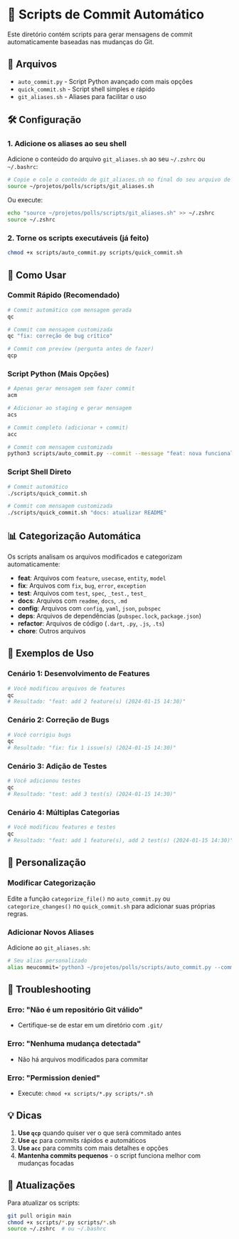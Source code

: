 # 🚀 Scripts de Commit Automático

Este diretório contém scripts para gerar mensagens de commit automaticamente baseadas nas mudanças do Git.

## 📁 Arquivos

- `auto_commit.py` - Script Python avançado com mais opções
- `quick_commit.sh` - Script shell simples e rápido
- `git_aliases.sh` - Aliases para facilitar o uso

## 🛠️ Configuração

### 1. Adicione os aliases ao seu shell

Adicione o conteúdo do arquivo `git_aliases.sh` ao seu `~/.zshrc` ou `~/.bashrc`:

```bash
# Copie e cole o conteúdo de git_aliases.sh no final do seu arquivo de configuração
source ~/projetos/polls/scripts/git_aliases.sh
```

Ou execute:

```bash
echo "source ~/projetos/polls/scripts/git_aliases.sh" >> ~/.zshrc
source ~/.zshrc
```

### 2. Torne os scripts executáveis (já feito)

```bash
chmod +x scripts/auto_commit.py scripts/quick_commit.sh
```

## 🎯 Como Usar

### Commit Rápido (Recomendado)

```bash
# Commit automático com mensagem gerada
qc

# Commit com mensagem customizada
qc "fix: correção de bug crítico"

# Commit com preview (pergunta antes de fazer)
qcp
```

### Script Python (Mais Opções)

```bash
# Apenas gerar mensagem sem fazer commit
acm

# Adicionar ao staging e gerar mensagem
acs

# Commit completo (adicionar + commit)
acc

# Commit com mensagem customizada
python3 scripts/auto_commit.py --commit --message "feat: nova funcionalidade"
```

### Script Shell Direto

```bash
# Commit automático
./scripts/quick_commit.sh

# Commit com mensagem customizada
./scripts/quick_commit.sh "docs: atualizar README"
```

## 📊 Categorização Automática

Os scripts analisam os arquivos modificados e categorizam automaticamente:

- **feat**: Arquivos com `feature`, `usecase`, `entity`, `model`
- **fix**: Arquivos com `fix`, `bug`, `error`, `exception`
- **test**: Arquivos com `test`, `spec`, `_test.`, `test_`
- **docs**: Arquivos com `readme`, `docs`, `.md`
- **config**: Arquivos com `config`, `yaml`, `json`, `pubspec`
- **deps**: Arquivos de dependências (`pubspec.lock`, `package.json`)
- **refactor**: Arquivos de código (`.dart`, `.py`, `.js`, `.ts`)
- **chore**: Outros arquivos

## 🎨 Exemplos de Uso

### Cenário 1: Desenvolvimento de Features

```bash
# Você modificou arquivos de features
qc
# Resultado: "feat: add 2 feature(s) (2024-01-15 14:30)"
```

### Cenário 2: Correção de Bugs

```bash
# Você corrigiu bugs
qc
# Resultado: "fix: fix 1 issue(s) (2024-01-15 14:30)"
```

### Cenário 3: Adição de Testes

```bash
# Você adicionou testes
qc
# Resultado: "test: add 3 test(s) (2024-01-15 14:30)"
```

### Cenário 4: Múltiplas Categorias

```bash
# Você modificou features e testes
qc
# Resultado: "feat: add 1 feature(s), add 2 test(s) (2024-01-15 14:30)"
```

## 🔧 Personalização

### Modificar Categorização

Edite a função `categorize_file()` no `auto_commit.py` ou `categorize_changes()` no `quick_commit.sh` para adicionar suas próprias regras.

### Adicionar Novos Aliases

Adicione ao `git_aliases.sh`:

```bash
# Seu alias personalizado
alias meucommit='python3 ~/projetos/polls/scripts/auto_commit.py --commit'
```

## 🚨 Troubleshooting

### Erro: "Não é um repositório Git válido"
- Certifique-se de estar em um diretório com `.git/`

### Erro: "Nenhuma mudança detectada"
- Não há arquivos modificados para commitar

### Erro: "Permission denied"
- Execute: `chmod +x scripts/*.py scripts/*.sh`

## 💡 Dicas

1. **Use `qcp`** quando quiser ver o que será commitado antes
2. **Use `qc`** para commits rápidos e automáticos
3. **Use `acc`** para commits com mais detalhes e opções
4. **Mantenha commits pequenos** - o script funciona melhor com mudanças focadas

## 🔄 Atualizações

Para atualizar os scripts:

```bash
git pull origin main
chmod +x scripts/*.py scripts/*.sh
source ~/.zshrc  # ou ~/.bashrc
``` 